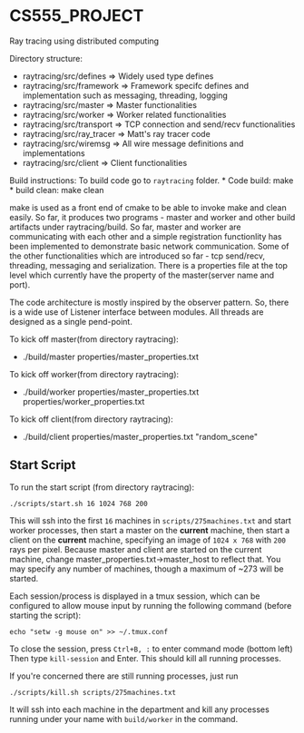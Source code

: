 # CS555_PROJECT

Ray tracing using distributed computing

Directory structure:
  * raytracing/src/defines => Widely used type defines
  * raytracing/src/framework => Framework specifc defines and implementation such as messaging, threading, logging
  * raytracing/src/master => Master functionalities 
  * raytracing/src/worker => Worker related functionalities
  * raytracing/src/transport => TCP connection and send/recv functionalities 
  * raytracing/src/ray_tracer => Matt's ray tracer code
  * raytracing/src/wiremsg => All wire message definitions and implementations
  * raytracing/src/client => Client functionalities

Build instructions:
  To build code go to `raytracing` folder.
    * Code build: make
    * build clean: make clean

make is used as a front end of cmake to be able to invoke make and clean easily. So far, it produces two programs - master and worker and other build artifacts under raytracing/build. So far, master and worker are communicating with each other and a simple registration functionlity has been implemented to demonstrate basic network communication. Some of the other functionalities which are introduced so far - tcp send/recv, threading, messaging and serialization.  There is a properties file at the top level which currently have the property of the master(server name and port). 

The code architecture is mostly inspired by the observer pattern. So, there is a wide use of Listener interface between modules. All threads are designed as a single pend-point.

To kick off master(from directory raytracing):
   * ./build/master properties/master_properties.txt

To kick off worker(from directory raytracing):
   * ./build/worker properties/master_properties.txt properties/worker_properties.txt
   
To kick off client(from directory raytracing):
   * ./build/client properties/master_properties.txt "random_scene"
  
  
## Start Script
To run the start script (from directory raytracing):

`./scripts/start.sh 16 1024 768 200`

This will ssh into the first `16` machines in `scripts/275machines.txt` 
and start worker processes, then start a master on the __current__ machine,
then start a client on the __current__ machine, specifying an image of 
`1024 x 768` with `200` rays per pixel.
Because master and client are started on the current machine, change 
master_properties.txt->master_host to reflect that.
You may specify any number of machines, though a maximum of ~273 will 
be started. 

Each session/process is displayed in a tmux session, which can be 
configured to allow mouse input by running the following command 
(before starting the script):

`echo "setw -g mouse on" >> ~/.tmux.conf`

To close the session, press `Ctrl+B, :` to enter command mode (bottom left)
Then type `kill-session` and Enter. This should kill all running processes.

If you're concerned there are still running processes, just run 

`./scripts/kill.sh scripts/275machines.txt`

It will ssh into each machine in the department and kill any processes 
running under your name with `build/worker` in the command.



  


